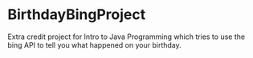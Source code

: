 # BirthdayBingProject
Extra credit project for Intro to Java Programming which tries to use the bing API to tell you what happened on your birthday.
